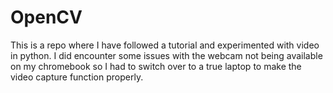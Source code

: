# OpenCV
This is a repo where I have followed a tutorial and experimented with video in python.
I did encounter some issues with the webcam not being available on my chromebook so I had to switch over to a true laptop to make the video capture function properly.
